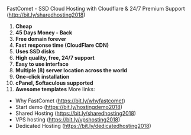 <base target="_blank">

FastComet - SSD Cloud Hosting with Cloudflare & 24/7 Premium Support (http://bit.ly/sharedhosting2018) 
1. **Cheap**
2. **45 Days Money - Back**
3. **Free domain forever**
4. **Fast response time (CloudFlare CDN)**
5. **Uses SSD disks**
6. **High quality, free, 24/7 support**
7. **Easy to use interface**
8. **Multiple (8) server location across the world**
9. **One-click installation**
10. **cPanel, Softaculous supported**
11. **Awesome templates**
More links:
* Why FastComet (https://bit.ly/whyfastcomet)
* Start demo (https://bit.ly/hostingdemo2018)
* Shared Hosting (https://bit.ly/sharedhosting2018)
* VPS hosting (https://bit.ly/vpshosting2018)
* Dedicated Hosting (https://bit.ly/dedicatedhosting2018)
